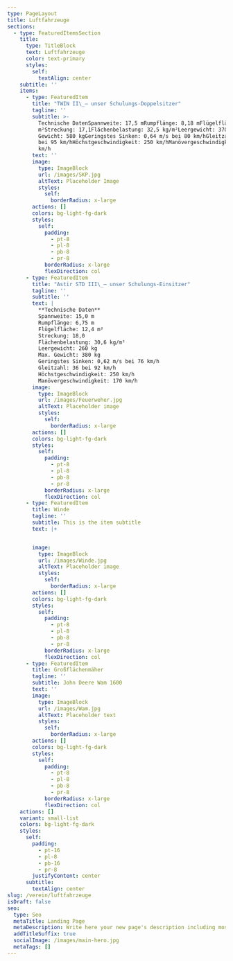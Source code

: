 ```yaml
---
type: PageLayout
title: Luftfahrzeuge
sections:
  - type: FeaturedItemsSection
    title:
      type: TitleBlock
      text: Luftfahrzeuge
      color: text-primary
      styles:
        self:
          textAlign: center
    subtitle: ''
    items:
      - type: FeaturedItem
        title: "TWIN II\_– unser Schulungs-Doppelsitzer"
        tagline: ''
        subtitle: >-
          Technische DatenSpannweite: 17,5 mRumpflänge: 8,18 mFlügelfläche: 17,8
          m²Streckung: 17,1Flächenbelastung: 32,5 kg/m²Leergewicht: 370 kgMax.
          Gewicht: 580 kgGeringstes Sinken: 0,64 m/s bei 80 km/hGleitzahl: 38,5
          bei 95 km/hHöchstgeschwindigkeit: 250 km/hManövergeschwindigkeit: 170
          km/h
        text: ''
        image:
          type: ImageBlock
          url: /images/SKP.jpg
          altText: Placeholder Image
          styles:
            self:
              borderRadius: x-large
        actions: []
        colors: bg-light-fg-dark
        styles:
          self:
            padding:
              - pt-8
              - pl-8
              - pb-8
              - pr-8
            borderRadius: x-large
            flexDirection: col
      - type: FeaturedItem
        title: "Astir STD III\_– unser Schulungs-Einsitzer"
        tagline: ''
        subtitle: ''
        text: |
          **Technische Daten**
          Spannweite: 15,0 m
          Rumpflänge: 6,75 m
          Flügelfläche: 12,4 m²
          Streckung: 18,0
          Flächenbelastung: 30,6 kg/m²
          Leergewicht: 260 kg
          Max. Gewicht: 380 kg
          Geringstes Sinken: 0,62 m/s bei 76 km/h
          Gleitzahl: 36 bei 92 km/h
          Höchstgeschwindigkeit: 250 km/h
          Manövergeschwindigkeit: 170 km/h
        image:
          type: ImageBlock
          url: /images/Feuerweher.jpg
          altText: Placeholder image
          styles:
            self:
              borderRadius: x-large
        actions: []
        colors: bg-light-fg-dark
        styles:
          self:
            padding:
              - pt-8
              - pl-8
              - pb-8
              - pr-8
            borderRadius: x-large
            flexDirection: col
      - type: FeaturedItem
        title: Winde
        tagline: ''
        subtitle: This is the item subtitle
        text: |+


        image:
          type: ImageBlock
          url: /images/Winde.jpg
          altText: Placeholder image
          styles:
            self:
              borderRadius: x-large
        actions: []
        colors: bg-light-fg-dark
        styles:
          self:
            padding:
              - pt-8
              - pl-8
              - pb-8
              - pr-8
            borderRadius: x-large
            flexDirection: col
      - type: FeaturedItem
        title: Großflächenmäher
        tagline: ''
        subtitle: John Deere Wam 1600
        text: ''
        image:
          type: ImageBlock
          url: /images/Wam.jpg
          altText: Placeholder text
          styles:
            self:
              borderRadius: x-large
        actions: []
        colors: bg-light-fg-dark
        styles:
          self:
            padding:
              - pt-8
              - pl-8
              - pb-8
              - pr-8
            borderRadius: x-large
            flexDirection: col
    actions: []
    variant: small-list
    colors: bg-light-fg-dark
    styles:
      self:
        padding:
          - pt-16
          - pl-8
          - pb-16
          - pr-8
        justifyContent: center
      subtitle:
        textAlign: center
slug: /verein/luftfahrzeuge
isDraft: false
seo:
  type: Seo
  metaTitle: Landing Page
  metaDescription: Write here your new page's description including most relevant keywords.
  addTitleSuffix: true
  socialImage: /images/main-hero.jpg
  metaTags: []
---
```

